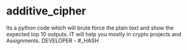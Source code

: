 # additive_cipher
Its a python code which will brute force the plain text and show the expected top 10 outputs.
IT will help you mostly in crypto projects and Assignments.
DEVELOPER - #_HASH
